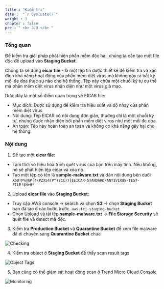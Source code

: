```yaml
---
title : "Kiểm tra"
date :  "`r Sys.Date()`" 
weight : 3
chapter : false
pre : " <b> 3.3 </b> "
---
```


### Tổng quan

Để kiểm tra giải pháp phát hiện phần mềm độc hại, chúng ta cần tạo một file độc để upload vào **Staging Bucket**. 

Chúng ta sẽ dùng **eicar file** - là một tệp tin được thiết kế để kiểm tra và xác định khả năng hoạt động của phần mềm diệt virus mà không gây ra bất kỳ mối đe dọa thực sự nào cho hệ thống. Tệp này chứa một chuỗi ký tự cụ thể mà phần mềm diệt virus nhận diện như một virus giả mạo.

Dưới đây là một số điểm quan trọng về EICAR file:

- Mục đích: Được sử dụng để kiểm tra hiệu suất và độ nhạy của phần mềm diệt virus.
- Nội dung: Tệp EICAR có nội dung đơn giản, thường chỉ là một chuỗi ký tự, nhưng được nhận diện bởi phần mềm diệt virus như một mối đe dọa.
- An toàn: Tệp này hoàn toàn an toàn và không có khả năng gây hại cho hệ thống.


### Nội dung

1. Để tạo một **eicar file**:
- Tạm thời vô hiệu hóa trình quét virus của bạn trên máy tính. Nếu không, nó sẽ phát hiện tệp eicar và xóa nó.
- Tạo một tệp có tên là **sample-malware.txt** và dán nội dung bên dưới
`X5O!P%@AP[4\PZX54(P^)7CC)7}$EICAR-STANDARD-ANTIVIRUS-TEST-FILE!$H+H*`

2. Upload **eicar file** vào **Staging Bucket**:
- Truy cập AWS console -> search và chọn **S3** -> chọn **Staging Bucket** bạn đã tạo ở các bước trước. `aws-fcj-staging-bucket`
- Chọn Upload và tải tệp **sample-malware.txt** -> **File Storage Security** sẽ quét file và detect mã độc.

3. Kiểm tra **Production Bucket** và **Quarantine Bucket** để xem file malware đã di chuyển sang **Quarantine Bucket** chưa

![Checking](/images/3.malware-scanning-solution/013-checking-virus.png)

4. Kiểm tra object ở **Staging Bucket** để thấy scan result tags

![Object Tags](/images/3.malware-scanning-solution/014-malware-tags.png)
  
5. Bạn cũng có thể giám sát hoạt động scan ở Trend Micro Cloud Console

![Monitoring](/images/3.malware-scanning-solution/015-monitoring.png)